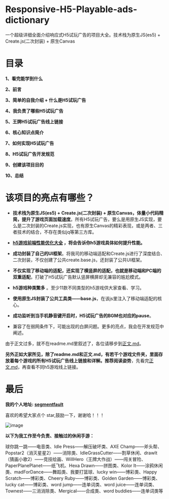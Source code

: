 # Responsive-H5-Playable-ads-dictionary
一个超级详细全面介绍响应式H5试玩广告的项目大全。技术栈为原生JS(es5) + Create.js(二次封装) + 原生Canvas

# 目录

**1、看完能学到什么**

**2、前言**

**3、简单的自我介绍 + 什么是H5试玩广告**

**4、我负责了哪些H5试玩广告**

**5、王牌H5试玩广告线上链接**

**6、核心知识点简介**

**7、如何实现H5试玩广告**

**8、H5试玩广告开发规范**

**9、创建该项目目的**

**10、总结**

# 该项目的亮点有哪些？

- **技术栈为原生JS(es5) + Create.js(二次封装) + 原生Canvas，体量小代码精简，提升了游戏页面加载速度**。所有H5试玩广告，要么是用原生JS实现，要么是二次封装的Create.js实现，也有原生Canvas的精彩表现，或是两者、三者技术的结合，不存在类似jq等第三方库。

- **[h5游戏前端性能优化大全](https://github.com/WckY/Responsive-h5-game-dictionary/blob/master/h5%E6%B8%B8%E6%88%8F(%E5%89%8D%E7%AB%AF)%E6%80%A7%E8%83%BD%E4%BC%98%E5%8C%96%E5%A4%A7%E5%85%A8.md) ，将会告诉你h5游戏具体如何提升性能。**

- **成功封装了自己的UI框架**。将我司的移动端适配和Create.js进行了深度结合、二次封装，不仅创建了公共create.base.js，还封装了公共UI框架。

- **不仅实现了移动端的适配，还实现了横竖屏的适配，也就是移动端和PC端的双重适配**，打破了H5试玩广告默认竖屏横屏却无兼容的尴尬模式。

- **h5游戏种类繁多** 。至少11款不同类型的h5游戏供大家查看、学习。

- **使用原生JS封装了公共工具类——base.js**，在该js里注入了移动端适配的核心。

- **成功监听到当手机静音键开启时，H5试玩广告的BGM也对应的pause**。

- 兼容了在弱网条件下，可能出现的白屏问题。更多的亮点，我会在开发规范中阐述。

由于正文过多，就不在readme.md里叙述了，各位请移步到[正文.md](https://github.com/WckY/Responsive-h5-game-dictionary/blob/master/%E6%AD%A3%E6%96%87.md)。

**另外正如大家所见，除了readme.md和正文.md，有若干个游戏文件夹，里面存放着每个游戏的所有H5试玩广告线上链接和详解。推荐阅读姿势**，先看完[正文.md](https://github.com/WckY/Responsive-h5-game-dictionary/blob/master/%E6%AD%A3%E6%96%87.md)，再查看不同h5游戏线上链接。

# 最后

**我的个人地址: [segmentfault](https://segmentfault.com/u/wcky/articles)**

喜欢的希望大家点个 star,鼓励一下，谢谢哈！！！

![image](https://github.com/WckY/Responsive-h5-game-dictionary/blob/master/Popstar%E6%B6%88%E7%81%AD%E6%98%9F%E6%98%9F/popstar.png)

**以下为我工作至今负责、接触过的休闲手游：**

球你跳一跳——电音类、Idle Press——解压破坏类、AXE Champ——斧头帮、Popstar2（消灭星星2）——消除类、IdleGrassCutter——割草休闲、drawIt（猜画小歌2）——竞技绘画、WillHero（王牌大作战）——闯关冒险、PaperPlanePlanet——纸飞机、Hexa Drawn——拼图类、Kolor It——涂鸦休闲类、madForDance——舞蹈类、我要打篮球、lucky win——博彩类、Happy Scratch——博彩类、Cheery Ruby——博彩类、Golden Garden——博彩类、lucky cat——博彩类、word jump——连单词类、word juice——连单词类、Townest——三消消除类、Mergical——合成类、word buddies——连单词类等
